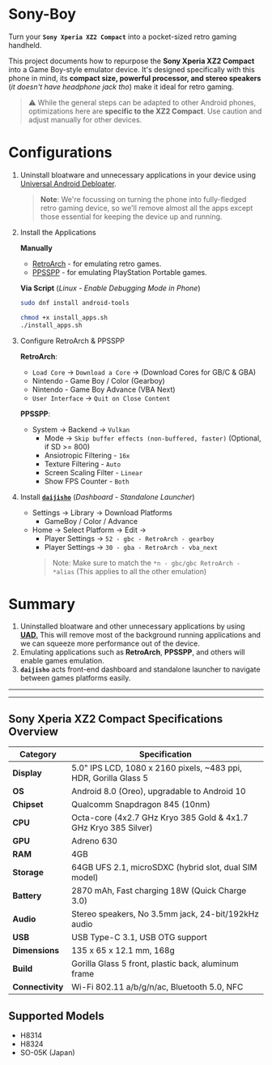 # Sony-Boy
Turn your **`Sony Xperia XZ2 Compact`** into a pocket-sized retro gaming handheld.

This project documents how to repurpose the **Sony Xperia XZ2 Compact** into a Game Boy-style emulator device. It's designed specifically with this phone in mind, its **compact size, powerful processor, and stereo speakers** (_it doesn't have headphone jack tho_) make it ideal for retro gaming.

> ⚠️ While the general steps can be adapted to other Android phones, optimizations here are **specific to the XZ2 Compact**. Use caution and adjust manually for other devices.


# Configurations

1. Uninstall bloatware and unnecessary applications in your device using [Universal Android Debloater](https://github.com/0x192/universal-android-debloater/releases).

    > **Note**: We're focussing on turning the phone into fully-fledged retro gaming device, so we'll remove almost all the apps except those essential for keeping the device up and running. 

2. Install the Applications

    **Manually**
    - [RetroArch](https://f-droid.org/packages/com.retroarch/) - for emulating retro games.
    - [PPSSPP](https://www.ppsspp.org/download/) - for emulating PlayStation Portable games.

    **Via Script** (_Linux - Enable Debugging Mode in Phone_)
    ```sh
    sudo dnf install android-tools
    ```
    ```sh
    chmod +x install_apps.sh
    ./install_apps.sh
    ```

3. Configure RetroArch & PPSSPP

    **RetroArch**:
    - `Load Core` -> `Download a Core` -> (Download Cores for GB/C & GBA)
    - Nintendo - Game Boy / Color (Gearboy)
    - Nintendo - Game Boy Advance (VBA Next)
    - `User Interface` -> `Quit on Close Content`

    **PPSSPP**:
    - System -> Backend -> `Vulkan`
        - Mode -> `Skip buffer effects (non-buffered, faster)` (Optional, if SD >= 800)
        - Ansiotropic Filtering - `16x`
        - Texture Filtering - `Auto`
        - Screen Scaling Filter - `Linear`
        - Show FPS Counter - `Both`

4. Install [**`daijisho`**](https://github.com/TapiocaFox/Daijishou) (_Dashboard - Standalone Launcher_)
    - Settings -> Library -> Download Platforms
        - GameBoy / Color / Advance
    - Home -> Select Platform -> Edit -> 
        - Player Settings -> `52 - gbc - RetroArch - gearboy`
        - Player Settings -> `30 - gba - RetroArch - vba_next`
        > Note: Make sure to match the `*n - gbc/gbc RetroArch - *alias` (This applies to all the other emulation)

# Summary
1. Uninstalled bloatware and other unnecessary applications by using [**UAD**.](https://github.com/0x192/universal-android-debloater/releases) This will remove most of the background running applications and we can squeeze more performance out of the device.
2. Emulating applications such as **RetroArch**, **PPSSPP**, and others will enable games emulation.
3. **`daijisho`** acts front-end dashboard and standalone launcher to navigate between games platforms easily.

---
---

## Sony Xperia XZ2 Compact Specifications Overview

| Category       | Specification |
|----------------|---------------|
| **Display**    | 5.0" IPS LCD, 1080 x 2160 pixels, ~483 ppi, HDR, Gorilla Glass 5 |
| **OS**         | Android 8.0 (Oreo), upgradable to Android 10 |
| **Chipset**    | Qualcomm Snapdragon 845 (10nm) |
| **CPU**        | Octa-core (4x2.7 GHz Kryo 385 Gold & 4x1.7 GHz Kryo 385 Silver) |
| **GPU**        | Adreno 630 |
| **RAM**        | 4GB |
| **Storage**    | 64GB UFS 2.1, microSDXC (hybrid slot, dual SIM model) |
| **Battery**    | 2870 mAh, Fast charging 18W (Quick Charge 3.0) |
| **Audio**      | Stereo speakers, No 3.5mm jack, 24-bit/192kHz audio |
| **USB**        | USB Type-C 3.1, USB OTG support |
| **Dimensions** | 135 x 65 x 12.1 mm, 168g |
| **Build**      | Gorilla Glass 5 front, plastic back, aluminum frame |
| **Connectivity** | Wi-Fi 802.11 a/b/g/n/ac, Bluetooth 5.0, NFC |

## Supported Models
- H8314
- H8324
- SO-05K (Japan)